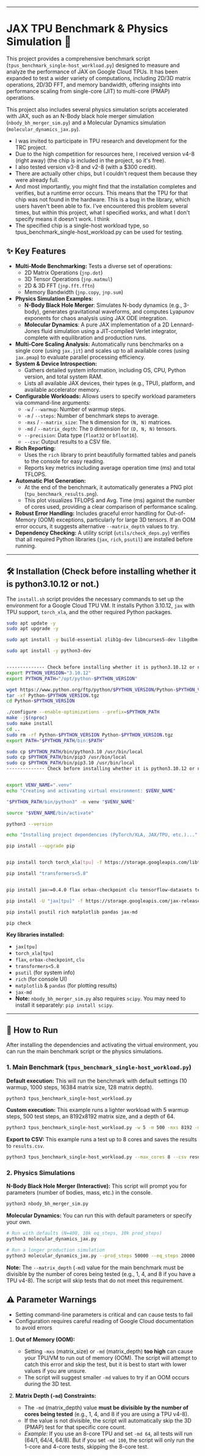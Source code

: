 -----

# JAX TPU Benchmark & Physics Simulation 🚀

This project provides a comprehensive benchmark script (`tpus_benchmark_single-host_workload.py`) designed to measure and analyze the performance of JAX on Google Cloud TPUs. It has been expanded to test a wider variety of computations, including 2D/3D matrix operations, 2D/3D FFT, and memory bandwidth, offering insights into performance scaling from single-core (JIT) to multi-core (PMAP) operations.

This project also includes several physics simulation scripts accelerated with JAX, such as an N-Body black hole merger simulation (`nbody_bh_merger_sim.py`) and a Molecular Dynamics simulation (`molecular_dynamics_jax.py`).

- I was invited to participate in TPU research and development for the TRC project.
- Due to the high competition for resources here, I received version v4-8 (right away) (the chip is included in the project, so it's free).
- I also tested version v3-8 and v2-8 (with a $300 credit).
- There are actually other chips, but I couldn't request them because they were already full.
- And most importantly, you might find that the installation completes and verifies, but a runtime error occurs. This means that the TPU for that chip was not found in the hardware. This is a bug in the library, which users haven't been able to fix. I've encountered this problem several times, but within this project, what I specified works, and what I don't specify means it doesn't work. I think
- The specified chip is a single-host workload type, so tpus_benchmark_single-host_workload.py can be used for testing.

## ✨ Key Features

  * **Multi-Mode Benchmarking:** Tests a diverse set of operations:
      * 2D Matrix Operations (`jnp.dot`)
      * 3D Tensor Operations (`jnp.matmul`)
      * 2D & 3D FFT (`jnp.fft.fftn`)
      * Memory Bandwidth (`jnp.copy`, `jnp.sum`)
  * **Physics Simulation Examples:**
      * **N-Body Black Hole Merger**: Simulates N-body dynamics (e.g., 3-body), generates gravitational waveforms, and computes Lyapunov exponents for chaos analysis using JAX ODE integration.
      * **Molecular Dynamics**: A pure JAX implementation of a 2D Lennard-Jones fluid simulation using a JIT-compiled Verlet integrator, complete with equilibration and production runs.
  * **Multi-Core Scaling Analysis:** Automatically runs benchmarks on a single core (using `jax.jit`) and scales up to all available cores (using `jax.pmap`) to evaluate parallel processing efficiency.
  * **System & Device Introspection:**
      * Gathers detailed system information, including OS, CPU, Python version, and total system RAM.
      * Lists all available JAX devices, their types (e.g., TPU), platform, and available accelerator memory.
  * **Configurable Workloads:** Allows users to specify workload parameters via command-line arguments:
      * `-w` / `--warmup`: Number of warmup steps.
      * `-m` / `--steps`: Number of benchmark steps to average.
      * `-mxs` / `--matrix_size`: The `N` dimension for `(N, N)` matrices.
      * `-md` / `--matrix_depth`: The `D` dimension for `(D, N, N)` tensors.
      * `--precision`: Data type (`float32` or `bfloat16`).
      * `--csv`: Output results to a CSV file.
  * **Rich Reporting:**
      * Uses the `rich` library to print beautifully formatted tables and panels to the console for easy reading.
      * Reports key metrics including average operation time (ms) and total TFLOPS.
  * **Automatic Plot Generation:**
      * At the end of the benchmark, it automatically generates a PNG plot (`tpu_benchmark_results.png`).
      * This plot visualizes TFLOPS and Avg. Time (ms) against the number of cores used, providing a clear comparison of performance scaling.
  * **Robust Error Handling:** Includes graceful error handling for Out-of-Memory (OOM) exceptions, particularly for large 3D tensors. If an OOM error occurs, it suggests alternative `--matrix_depth` values to try.
  * **Dependency Checking:** A utility script (`utils/check_deps.py`) verifies that all required Python libraries (`jax`, `rich`, `psutil`) are installed before running.

-----

## 🛠️ Installation (Check before installing whether it is python3.10.12 or not.)

The `install.sh` script provides the necessary commands to set up the environment for a Google Cloud TPU VM. It installs Python 3.10.12, `jax` with TPU support, `torch_xla`, and the other required Python packages.

```bash
sudo apt update -y
sudo apt upgrade -y

sudo apt install -y build-essential zlib1g-dev libncurses5-dev libgdbm-dev libnss3-dev libssl-dev libreadline-dev libffi-dev wget

sudo apt install -y python3-dev


-------------- Check before installing whether it is python3.10.12 or not. --------------
export PYTHON_VERSION="3.10.12"
export PYTHON_PATH="/opt/python-$PYTHON_VERSION"

wget https://www.python.org/ftp/python/$PYTHON_VERSION/Python-$PYTHON_VERSION.tgz
tar -xf Python-$PYTHON_VERSION.tgz
cd Python-$PYTHON_VERSION

./configure --enable-optimizations --prefix=$PYTHON_PATH
make -j$(nproc)
sudo make install
cd ..
sudo rm -rf Python-$PYTHON_VERSION Python-$PYTHON_VERSION.tgz
export PATH="$PYTHON_PATH/bin:$PATH"

sudo cp $PYTHON_PATH/bin/python3.10 /usr/bin/local
sudo cp $PYTHON_PATH/bin/pip3 /usr/bin/local
sudo cp $PYTHON_PATH/bin/pip3.10 /usr/bin/local
-------------- Check before installing whether it is python3.10.12 or not. --------------


export VENV_NAME=".venv"
echo "Creating and activating virtual environment: $VENV_NAME"

"$PYTHON_PATH/bin/python3" -m venv "$VENV_NAME"

source "$VENV_NAME/bin/activate"

python3 --version

echo "Installing project dependencies (PyTorch/XLA, JAX/TPU, etc.)..."

pip install --upgrade pip


pip install torch torch_xla[tpu] -f https://storage.googleapis.com/libtpu-releases/index.html

pip install "transformers<5.8"


pip install jax>=0.4.0 flax orbax-checkpoint clu tensorflow-datasets tensorflow-metadata protobuf

pip install -U "jax[tpu]" -f https://storage.googleapis.com/jax-releases/libtpu_releases.html

pip install psutil rich matplotlib pandas jax-md

pip check
```

**Key libraries installed:**

  * `jax[tpu]`
  * `torch_xla[tpu]`
  * `flax`, `orbax-checkpoint`, `clu`
  * `transformers<5.8`
  * `psutil` (for system info)
  * `rich` (for console UI)
  * `matplotlib` & `pandas` (for plotting results)
  * `jax-md`
  * **Note:** `nbody_bh_merger_sim.py` also requires `scipy`. You may need to install it separately: `pip install scipy`.

-----

## 🚀 How to Run

After installing the dependencies and activating the virtual environment, you can run the main benchmark script or the physics simulations.

### 1\. Main Benchmark (`tpus_benchmark_single-host_workload.py`)

**Default execution:**
This will run the benchmark with default settings (10 warmup, 1000 steps, 16384 matrix size, 128 matrix depth).

```bash
python3 tpus_benchmark_single-host_workload.py
```

**Custom execution:**
This example runs a lighter workload with 5 warmup steps, 500 test steps, an 8192x8192 matrix size, and a depth of 64.

```bash
python3 tpus_benchmark_single-host_workload.py -w 5 -m 500 -mxs 8192 -md 64
```

**Export to CSV:**
This example runs a test up to 8 cores and saves the results to `results.csv`.

```bash
python3 tpus_benchmark_single-host_workload.py --max_cores 8 --csv results.csv
```

### 2\. Physics Simulations

**N-Body Black Hole Merger (Interactive):**
This script will prompt you for parameters (number of bodies, mass, etc.) in the console.

```bash
python3 nbody_bh_merger_sim.py
```

**Molecular Dynamics:**
You can run this with default parameters or specify your own.

```bash
# Run with defaults (N=400, 10k eq_steps, 10k prod_steps)
python3 molecular_dynamics_jax.py

# Run a longer production simulation
python3 molecular_dynamics_jax.py --prod_steps 50000 --eq_steps 20000
```

**Note:** The `--matrix_depth` (`-md`) value for the main benchmark must be divisible by the number of cores being tested (e.g., 1, 4, and 8 if you have a TPU v4-8). The script will skip tests that do not meet this requirement.


## ⚠️ Parameter Warnings

  - Setting command-line parameters is critical and can cause tests to fail
  - Configuration requires careful reading of Google Cloud documentation to avoid errors

<!-- end list -->

1.  **Out of Memory (OOM):**

      * Setting `-mxs` (matrix\_size) or `-md` (matrix\_depth) **too high** can cause your TPU/VM to run out of memory (OOM). The script will attempt to catch this error and skip the test, but it is best to start with lower values if you are unsure.
      * The script will suggest smaller `-md` values to try if an OOM occurs during the 3D test.

2.  **Matrix Depth (`-md`) Constraints:**

      * The `-md` (matrix\_depth) value **must be divisible by the number of cores being tested** (e.g., 1, 4, and 8 if you are using a TPU v4-8).
      * If the value is not divisible, the script will automatically skip the 3D (PMAP) test for that specific core count.
      * *Example:* If you use an 8-core TPU and set `-md 64`, all tests will run (64/1, 64/4, 64/8). But if you set `-md 100`, the script will only run the 1-core and 4-core tests, skipping the 8-core test.
